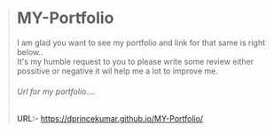 > # MY-Portfolio
> I am glad you want to see my portfolio and link for that same is right below..<br>
> It's my humble request to you to please write some review either possitive or negative it wil help me a lot to improve me.<br>
> ###### Url for my portfolio....<br>
> **URL:-**  https://dprincekumar.github.io/MY-Portfolio/
